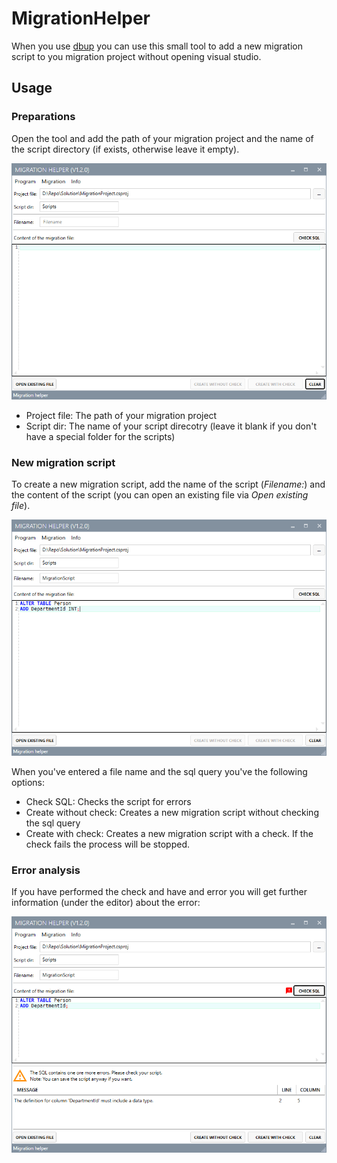 # MigrationHelper

When you use [dbup](https://dbup.github.io) you can use this small tool to add a new migration script to you migration project without opening visual studio.

## Usage
### Preparations
Open the tool and add the path of your migration project and the name of the script directory (if exists, otherwise leave it empty).

![001](Images/001.png)

- Project file: The path of your migration project
- Script dir: The name of your script direcotry (leave it blank if you don't have a special folder for the scripts)

### New migration script
To create a new migration script, add the name of the script (*Filename:*) and the content of the script (you can open an existing file via *Open existing file*).

![002](Images/002.png)

When you've entered a file name and the sql query you've the following options:
- Check SQL: Checks the script for errors
- Create without check: Creates a new migration script without checking the sql query
- Create with check: Creates a new migration script with a check. If the check fails the process will be stopped.

### Error analysis
If you have performed the check and have and error you will get further information (under the editor) about the error:

![003](Images/003.png)
